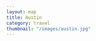 ```yaml
---
layout: map
title: Austin
category: travel
thumbnail: "/images/austin.jpg"
---
```

<html>
<head>
  
  <title>Google Maps Multiple Markers</title>
  <script src="http://maps.google.com/maps/api/js?sensor=false" type="text/javascript"></script>
</head>
<body>
  <div id="map" style="height: 400px; width: 500px;">
</div>
    <script type="text/javascript">
      var locations = [['Bondi Beach', -33.890542, 151.274856, 4],['Coogee Beach', -33.923036, 151.259052, 5],['Cronulla Beach', -34.028249, 151.157507, 3],['Manly Beach', -33.80010128657071, 151.28747820854187, 2],['Maroubra Beach', -33.950198, 151.259302, 1]];

    var map = new google.maps.Map(document.getElementById('map'), {
      zoom: 10,
      center: new google.maps.LatLng(-33.92, 151.25),
      mapTypeId: google.maps.MapTypeId.ROADMAP
    });

    var infowindow = new google.maps.InfoWindow();

    var marker, i;

    for (i = 0; i < locations.length; i++) { 
      marker = new google.maps.Marker({
        position: new google.maps.LatLng(locations[i][1], locations[i][2]),
        map: map
      });

      google.maps.event.addListener(marker, 'click', (function(marker, i) {
        return function() {
          infowindow.setContent(locations[i][0]);
          infowindow.open(map, marker);
        }
      })(marker, i));
    }
      </script>
</body>
</html>
